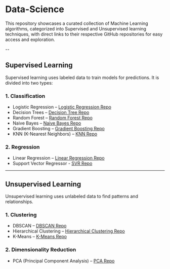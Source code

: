 # Data-Science

This repository showcases a curated collection of Machine Learning algorithms, categorized into Supervised and Unsupervised learning techniques, with direct links to their respective GitHub repositories for easy access and exploration.

--
## Supervised Learning
Supervised learning uses labeled data to train models for predictions. It is divided into two types:

### 1. Classification
- Logistic Regression – [Logistic Regression Repo](https://github.com/harshini202005/LogisticRegression)
- Decision Trees – [Decision Tree Repo](https://github.com/harshini202005/DecisionTreeClassifier)
- Random Forest – [Random Forest Repo](https://github.com/harshini202005/RandomForest)
- Naive Bayes – [Naive Bayes Repo](https://github.com/harshini202005/NaiveBayes)
- Gradient Boosting – [Gradient Boosting Repo](https://github.com/harshini202005/GradientBoosting)
- KNN (K-Nearest Neighbors) – [KNN Repo](https://github.com/harshini202005/KNN)

### 2. Regression
- Linear Regression – [Linear Regression Repo](https://github.com/harshini202005/LinearRegression)
- Support Vector Regressor - [SVR Repo](https://github.com/harshini202005/SupportVectorRegressor)

---

## Unsupervised Learning
Unsupervised learning uses unlabeled data to find patterns and relationships.

### 1. Clustering
- DBSCAN – [DBSCAN Repo](https://github.com/harshini202005/DBScan)
- Hierarchical Clustering – [Hierarchical Clustering Repo](https://github.com/harshini202005/HierarchicalClustering)
- K-Means – [K-Means Repo](https://github.com/harshini202005/Kmeans)



### 2. Dimensionality Reduction
- PCA (Principal Component Analysis) – [PCA Repo](https://github.com/harshini202005/PCA)

